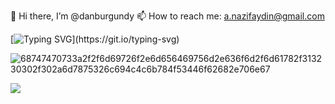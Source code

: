 👋 Hi there, I’m @danburgundy
📫 How to reach me:  a.nazifaydin@gmail.com


[![Typing SVG](https://readme-typing-svg.herokuapp.com/?lines=Welcome+to+my+Profile!;Welcome+to+my+Profile!)](https://git.io/typing-svg)

![68747470733a2f2f6d69726f2e6d656469756d2e636f6d2f6d61782f313230302f302a6d7875326c694c4c6b784f53446f62682e706e67](https://user-images.githubusercontent.com/94078747/171028354-cdc6b260-b435-4a7a-9316-55116ad44ed6.png)



![](https://komarev.com/ghpvc/?username=danburgundy&color=green)
<!---
danburgundy/danburgundy is a ✨ special ✨ repository because its `README.md` (this file) appears on your GitHub profile.
You can click the Preview link to take a look at your changes.
--->

